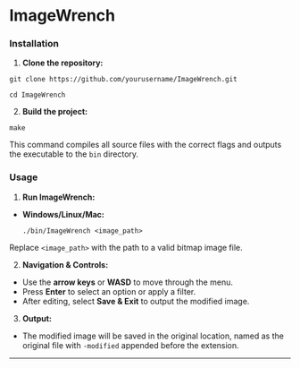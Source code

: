 # ImageWrench

### **Installation**

1. **Clone the repository:**
   
```
git clone https://github.com/yourusername/ImageWrench.git
```

```
cd ImageWrench
```

2. **Build the project:**
   
```
make
```

This command compiles all source files with the correct flags and outputs the executable to the `bin` directory.

### Usage

1. **Run ImageWrench:**
- **Windows/Linux/Mac:**
  ```
  ./bin/ImageWrench <image_path>
  ```
  
Replace `<image_path>` with the path to a valid bitmap image file.

2. **Navigation & Controls:**
- Use the **arrow keys** or **WASD** to move through the menu.
- Press **Enter** to select an option or apply a filter.
- After editing, select **Save & Exit** to output the modified image.

3. **Output:**
- The modified image will be saved in the original location, named as the original file with `-modified` appended before the extension.

---
